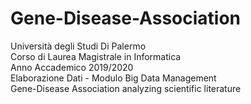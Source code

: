 # Gene-Disease-Association
Università degli Studi Di Palermo\
Corso di Laurea Magistrale in Informatica\
Anno Accademico 2019/2020\
Elaborazione Dati - Modulo Big Data Management\
Gene-Disease Association analyzing scientific literature

